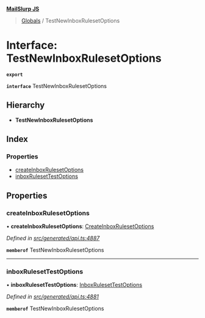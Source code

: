**[MailSlurp JS](../README.md)**

> [Globals](../README.md) / TestNewInboxRulesetOptions

# Interface: TestNewInboxRulesetOptions

**`export`** 

**`interface`** TestNewInboxRulesetOptions

## Hierarchy

* **TestNewInboxRulesetOptions**

## Index

### Properties

* [createInboxRulesetOptions](testnewinboxrulesetoptions.md#createinboxrulesetoptions)
* [inboxRulesetTestOptions](testnewinboxrulesetoptions.md#inboxrulesettestoptions)

## Properties

### createInboxRulesetOptions

•  **createInboxRulesetOptions**: [CreateInboxRulesetOptions](../modules/createinboxrulesetoptions.md)

*Defined in [src/generated/api.ts:4887](https://github.com/mailslurp/mailslurp-client/blob/b27590b/src/generated/api.ts#L4887)*

**`memberof`** TestNewInboxRulesetOptions

___

### inboxRulesetTestOptions

•  **inboxRulesetTestOptions**: [InboxRulesetTestOptions](inboxrulesettestoptions.md)

*Defined in [src/generated/api.ts:4881](https://github.com/mailslurp/mailslurp-client/blob/b27590b/src/generated/api.ts#L4881)*

**`memberof`** TestNewInboxRulesetOptions
